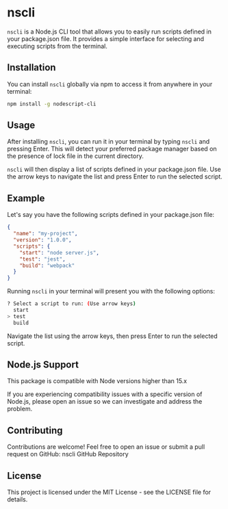 # nscli

`nscli` is a Node.js CLI tool that allows you to easily run scripts defined in your package.json file. It provides a simple interface for selecting and executing scripts from the terminal.

## Installation

You can install `nscli` globally via npm to access it from anywhere in your terminal:

```bash
npm install -g nodescript-cli
```

## Usage

After installing `nscli`, you can run it in your terminal by typing `nscli` and pressing Enter. This will detect your preferred package manager based on the presence of lock file in the current directory.

`nscli` will then display a list of scripts defined in your package.json file. Use the arrow keys to navigate the list and press Enter to run the selected script.

## Example 

Let's say you have the following scripts defined in your package.json file:

```json
{
  "name": "my-project",
  "version": "1.0.0",
  "scripts": {
    "start": "node server.js",
    "test": "jest",
    "build": "webpack"
  }
}
```

Running `nscli` in your terminal will present you with the following options:

```bash 
? Select a script to run: (Use arrow keys)
  start
> test
  build
```

Navigate the list using the arrow keys, then press Enter to run the selected script.

## Node.js Support

This package is compatible with Node versions higher than 15.x 

If you are experiencing compatibility issues with a specific version of Node.js, please open an issue so we can investigate and address the problem.

## Contributing

Contributions are welcome! Feel free to open an issue or submit a pull request on GitHub: nscli GitHub Repository

## License

This project is licensed under the MIT License - see the LICENSE file for details.

